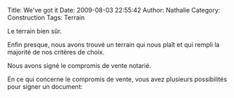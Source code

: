 Title: We've got it
Date: 2009-08-03 22:55:42
Author: Nathalie
Category: Construction
Tags: Terrain

Le terrain bien sûr.

Enfin presque, nous avons trouvé un terrain qui nous plaît et qui rempli
la majorité de nos critères de choix.

Nous avons signé le compromis de vente notarié.

En ce qui concerne le compromis de vente, vous avez plusieurs
possibilités pour signer un document:

